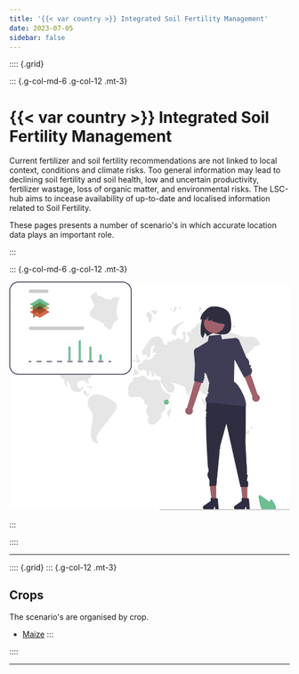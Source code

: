 ```yaml
---
title: '{{< var country >}} Integrated Soil Fertility Management'
date: 2023-07-05
sidebar: false
---
```


:::: {.grid}

::: {.g-col-md-6 .g-col-12 .mt-3}

# {{< var country >}} Integrated Soil Fertility Management

Current fertilizer and soil fertility recommendations are not linked to local context, conditions and climate risks. 
Too general information may lead to declining soil fertility and soil health, low and uncertain productivity, fertilizer wastage, loss of organic matter, and environmental risks.
The LSC-hub aims to incease availability of up-to-date and localised information related to Soil Fertility. 

These pages presents a number of scenario's in which accurate location data plays an important role.

:::

::: {.g-col-md-6 .g-col-12 .mt-3}

![](../img/Kenya%20land%20soil%20crop%20data%201.svg)

:::

::::

---

:::: {.grid}
::: {.g-col-12 .mt-3}
## Crops

The scenario's are organised by crop.

- [Maize](./crops/maize.qmd)
:::

::::

---

<script src="https://giscus.app/client.js"
      data-repo="{{< var giscus-repo >}}"
      data-repo-id="{{< var giscus-repo-id >}}"
      data-category="{{< var giscus-cat >}}"
      data-category-id="{{< var giscus-cat-id >}}"
      data-mapping="title"
      data-strict="0"
      data-reactions-enabled="0"
      data-emit-metadata="0"
      data-input-position="bottom"
      data-theme="noborder_light"
      data-lang="en"
      data-loading="lazy"
      crossorigin="anonymous"
      async></script>

<style>
#title-block-header { display:none; }
</style>
